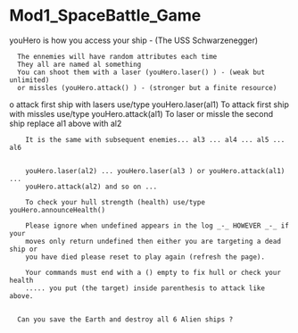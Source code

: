 # Mod1_SpaceBattle_Game

 youHero is how you access your ship - (The USS Schwarzenegger)

      The ennemies will have random attributes each time 
      They all are named al something 
      You can shoot them with a laser (youHero.laser() ) - (weak but unlimited)
      or missles (youHero.attack() ) - (stronger but a finite resource)
    
o attack first ship with lasers use/type youHero.laser(al1)
      To attack first ship with missles use/type youHero.attack(al1)
      To laser or missle the second ship replace al1 above with al2
      
        It is the same with subsequent enemies... al3 ... al4 ... al5 ... al6

      
        youHero.laser(al2) ... youHero.laser(al3 ) or youHero.attack(al1) ...
        youHero.attack(al2) and so on ...
   
        To check your hull strength (health) use/type youHero.announceHealth()
    
        Please ignore when undefined appears in the log _-_ HOWEVER _-_ if your
        moves only return undefined then either you are targeting a dead ship or
        you have died please reset to play again (refresh the page).
     
        Your commands must end with a () empty to fix hull or check your health
        ..... you put (the target) inside parenthesis to attack like above.
 

      Can you save the Earth and destroy all 6 Alien ships ?
      
      
